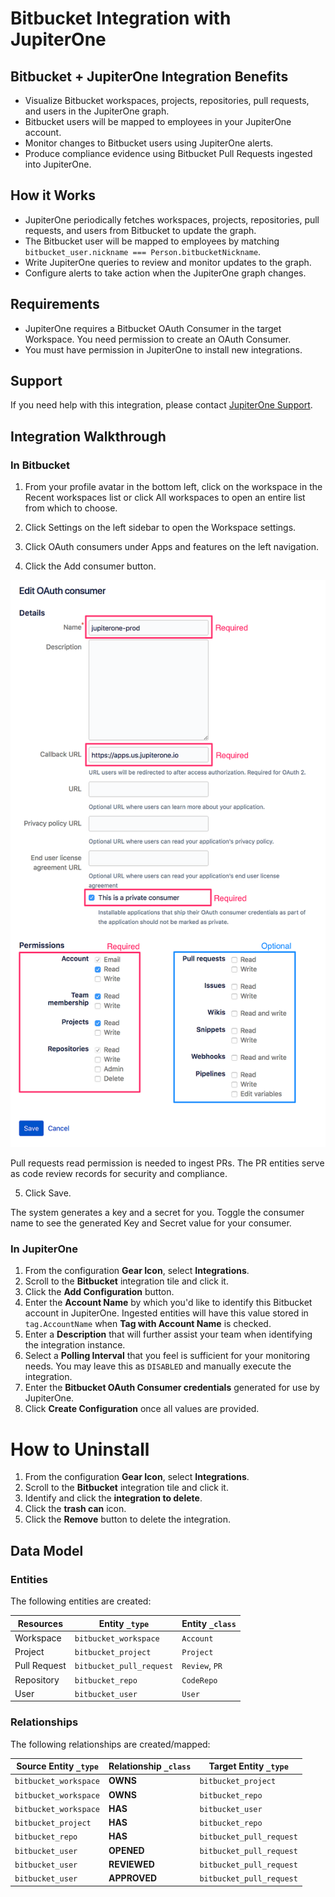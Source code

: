# Bitbucket Integration with JupiterOne

## Bitbucket + JupiterOne Integration Benefits

- Visualize Bitbucket workspaces, projects, repositories, pull requests, and
  users in the JupiterOne graph.
- Bitbucket users will be mapped to employees in your JupiterOne account.
- Monitor changes to Bitbucket users using JupiterOne alerts.
- Produce compliance evidence using Bitbucket Pull Requests ingested into
  JupiterOne.

## How it Works

- JupiterOne periodically fetches workspaces, projects, repositories, pull
  requests, and users from Bitbucket to update the graph.
- The Bitbucket user will be mapped to employees by matching
  `bitbucket_user.nickname === Person.bitbucketNickname`.
- Write JupiterOne queries to review and monitor updates to the graph.
- Configure alerts to take action when the JupiterOne graph changes.

## Requirements

- JupiterOne requires a Bitbucket OAuth Consumer in the target Workspace. You
  need permission to create an OAuth Consumer.
- You must have permission in JupiterOne to install new integrations. 

## Support

If you need help with this integration, please contact
[JupiterOne Support](https://community.askj1.com).

## Integration Walkthrough

### In Bitbucket

1. From your profile avatar in the bottom left, click on the workspace in the
   Recent workspaces list or click All workspaces to open an entire list from
   which to choose.

2. Click Settings on the left sidebar to open the Workspace settings.

3. Click OAuth consumers under Apps and features on the left navigation.

4. Click the Add consumer button.

![BitBucket OAuth Example Config](../../assets/integration-bitbucket-oauth-consumer-settings.png)

Pull requests read permission is needed to ingest PRs. The PR entities serve as
code review records for security and compliance.

5. Click Save.

The system generates a key and a secret for you. Toggle the consumer name to see
the generated Key and Secret value for your consumer.

### In JupiterOne

1. From the configuration **Gear Icon**, select **Integrations**.
2. Scroll to the **Bitbucket** integration tile and click it.
3. Click the **Add Configuration** button.
4. Enter the **Account Name** by which you'd like to identify this Bitbucket
   account in JupiterOne. Ingested entities will have this value stored in
   `tag.AccountName` when **Tag with Account Name** is checked.
5. Enter a **Description** that will further assist your team when identifying
   the integration instance.
6. Select a **Polling Interval** that you feel is sufficient for your monitoring
   needs. You may leave this as `DISABLED` and manually execute the integration.
7. Enter the **Bitbucket OAuth Consumer credentials** generated for use by
   JupiterOne.
8. Click **Create Configuration** once all values are provided.

# How to Uninstall

1. From the configuration **Gear Icon**, select **Integrations**.
2. Scroll to the **Bitbucket** integration tile and click it.
3. Identify and click the **integration to delete**.
4. Click the **trash can** icon.
5. Click the **Remove** button to delete the integration.

## Data Model

### Entities

The following entities are created:

| Resources    | Entity `_type`           | Entity `_class` |
| ------------ | ------------------------ | --------------- |
| Workspace    | `bitbucket_workspace`    | `Account`       |
| Project      | `bitbucket_project`      | `Project`       |
| Pull Request | `bitbucket_pull_request` | `Review`, `PR`  |
| Repository   | `bitbucket_repo`         | `CodeRepo`      |
| User         | `bitbucket_user`         | `User`          |

### Relationships

The following relationships are created/mapped:

| Source Entity `_type` | Relationship `_class` | Target Entity `_type`    |
| --------------------- | --------------------- | ------------------------ |
| `bitbucket_workspace` | **OWNS**              | `bitbucket_project`      |
| `bitbucket_workspace` | **OWNS**              | `bitbucket_repo`         |
| `bitbucket_workspace` | **HAS**               | `bitbucket_user`         |
| `bitbucket_project`   | **HAS**               | `bitbucket_repo`         |
| `bitbucket_repo`      | **HAS**               | `bitbucket_pull_request` |
| `bitbucket_user`      | **OPENED**            | `bitbucket_pull_request` |
| `bitbucket_user`      | **REVIEWED**          | `bitbucket_pull_request` |
| `bitbucket_user`      | **APPROVED**          | `bitbucket_pull_request` |
